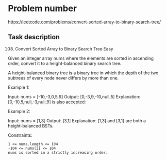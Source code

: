 # Problem number
https://leetcode.com/problems/convert-sorted-array-to-binary-search-tree/

## Task description

108. Convert Sorted Array to Binary Search Tree
Easy

Given an integer array nums where the elements are sorted in ascending order, convert it to a height-balanced binary search tree.

A height-balanced binary tree is a binary tree in which the depth of the two subtrees of every node never differs by more than one.

 

Example 1:

Input: nums = [-10,-3,0,5,9]
Output: [0,-3,9,-10,null,5]
Explanation: [0,-10,5,null,-3,null,9] is also accepted:

Example 2:

Input: nums = [1,3]
Output: [3,1]
Explanation: [1,3] and [3,1] are both a height-balanced BSTs.

 

Constraints:

    1 <= nums.length <= 104
    -104 <= nums[i] <= 104
    nums is sorted in a strictly increasing order.

